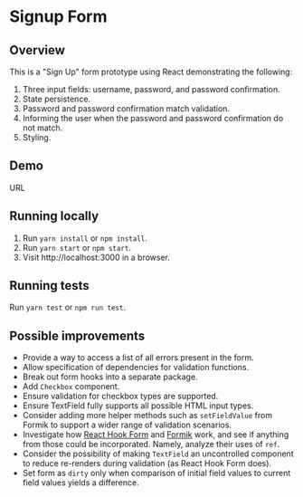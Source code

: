 # Signup Form

## Overview

This is a "Sign Up" form prototype using React demonstrating the following:

1. Three input fields: username, password, and password confirmation.
1. State persistence.
1. Password and password confirmation match validation.
1. Informing the user when the password and password confirmation do not match.
1. Styling.

## Demo

URL

## Running locally

1. Run `yarn install` or `npm install`.
1. Run `yarn start` or `npm start`.
1. Visit http://localhost:3000 in a browser.

## Running tests

Run `yarn test` or `npm run test`.

## Possible improvements

- Provide a way to access a list of all errors present in the form.
- Allow specification of dependencies for validation functions.
- Break out form hooks into a separate package.
- Add `Checkbox` component.
- Ensure validation for checkbox types are supported.
- Ensure TextField fully supports all possible HTML input types.
- Consider adding more helper methods such as `setFieldValue` from Formik to support a wider range of validation scenarios.
- Investigate how [React Hook Form](https://react-hook-form.com/) and [Formik](https://jaredpalmer.com/formik/) work, and see if anything from those could be incorporated. Namely, analyze their uses of `ref`.
- Consider the possibility of making `TextField` an uncontrolled component to reduce re-renders during validation (as React Hook Form does).
- Set form as `dirty` only when comparison of initial field values to current field values yields a difference.
